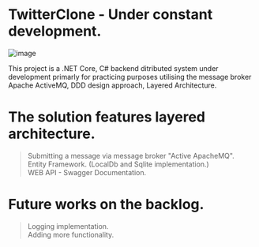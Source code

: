 # TwitterClone - Under constant development.

![image](https://user-images.githubusercontent.com/22734456/177431335-b85b911b-5cf9-4ae8-b6ff-42ee1f6e8bab.png)

This project is a .NET Core, C# backend ditributed system under development primarly for practicing purposes utilising the message broker Apache ActiveMQ, DDD design approach, Layered Architecture.

# The solution features layered architecture.
> Submitting a message via message broker "Active ApacheMQ".<br> 
> Entity Framework. (LocalDb and Sqlite implementation.) <br>
> WEB API - Swagger Documentation. <br>

# Future works on the backlog.
> Logging implementation. <br>
> Adding more functionality. <br>
